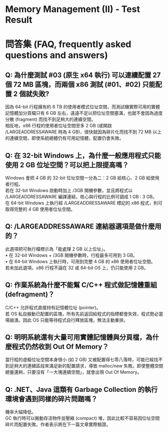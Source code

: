 # Memory Management (II) ‑ Test Result

# 問答集 (FAQ, frequently asked questions and answers)

## Q: 為什麼測試 #03 (原生 x64 執行) 可以連續配置 27 個 72 MB 區塊，而兩個 x86 測試 (#01、#02) 只能配置 2 個就失敗?
因為 64-bit 行程擁有約 8 TB 的使用者模式位址空間，而測試機實際可用的實體記憶體加分頁檔只有 6 GB 左右，遠遠不足以把位址空間塞滿，也就不會因為過度分散 (fragment) 而找不到足夠大的連續空間。  
相反地，x86 行程的使用者位址空間至多 2 GB (或開啟 /LARGEADDRESSAWARE 時為 4 GB)，很快就因為碎片化而找不到 72 MB 以上的連續空間，即使系統總體仍有可用記憶體，配置仍會失敗。

## Q: 在 32-bit Windows 上，為什麼一般應用程式只能使用 2 GB 位址空間？可以把上限提高嗎？
Windows 會把 4 GB 的 32-bit 位址空間一分為二：2 GB 給核心、2 GB 給使用者行程。  
若在 32-bit Windows 啟動時加上 /3GB 開機參數，並且將程式以 /LARGEADDRESSAWARE 編譯連結，核心與行程的比例可調成 1 GB : 3 GB。  
在 64-bit Windows 上執行經 /LARGEADDRESSAWARE 標記的 x86 程式，則可取得完整的 4 GB 使用者位址空間。

## Q: /LARGEADDRESSAWARE 連結器選項是做什麼用的？
此選項把可執行檔標示為「能處理 2 GB 以上位址」。  
• 在 32-bit Windows + /3GB 開機參數時，行程最多可用到 3 GB。  
• 在 64-bit Windows 上執行時，可用到完整 4 GB 的 x86 使用者位址空間。  
若未加此選項，x86 行程不論在 32 或 64-bit OS 上，仍只能使用 2 GB。

## Q: 作業系統為什麼不能幫 C/C++ 程式做記憶體重組 (defragment)？
C/C++ 允許程式直接持有記憶體位址 (pointer)。  
若 OS 私自搬動已配置的區塊，所有先前返回給程式的指標都會失效，程式勢必當場崩潰。因此 OS 只能等待程式自行釋放區塊，無法主動重排。

## Q: 明明系統還有大量可用實體記憶體與分頁檔，為什麼程式仍然收到 Out Of Memory？
當行程的虛擬位址空間本身很小 (如 2 GB) 又被配置得七零八落時，可能已經找不到足夠大的連續區段來滿足新的配置請求，導致 malloc/new 失敗。即使整體空間總量還夠，只要沒有「一大塊連續空間」，就會出現 Out Of Memory。

## Q: .NET、Java 這類有 Garbage Collection 的執行環境會遇到同樣的碎片問題嗎？
機率大幅降低。  
GC 執行時可以搬動存活物件並壓縮 (compact) 堆，因此比較不容易因位址空間碎片而配置失敗。作者表示將在下一篇文章實際驗證。